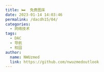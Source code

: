 ```yaml
---
title: 🛏  免费图床
date: 2023-01-14 14:03:46
permalink: /dacdh15/04/
categories: 
  - 网络技术
tags: 
  - DAC
  - 导航
  - 校园
author: 
  name: NWUzmed
  link: https://github.com/nwuzmedoutlook
---
```


<ClientOnly>
  <Card :cardData="cardData0" :cardListSize=4 carTitlColor="#000" carHoverColor="#000" />
</ClientOnly>

<script>
export default {
  data() {
    return {
      cardData0: [
{id: "0", cardSrc: "https://cdnyunjs.com/", cardImgSrc: "https://api.xinac.net/icon/?url=https://cdnyunjs.com/", cardName: "晨风图床", cardContent: "永久免费提供全球CDN加速服务",},
{cardSrc: "https://imgurl.org/", cardImgSrc: "https://api.xinac.net/icon/?url=https://imgurl.org/", cardName: "ImgURL", cardContent: "免费图片外链工具",},
{cardSrc: "https://sm.ms/", cardImgSrc: "https://api.xinac.net/icon/?url=https://sm.ms/", cardName: "SM.MS", cardContent: "Simple Free Image Hosting",},
{cardSrc: "https://imgchr.com/", cardImgSrc: "https://api.xinac.net/icon/?url=https://imgchr.com/", cardName: "路过图床", cardContent: "免费图片上传, 专业图片外链, 免费公共图床",},
{cardSrc: "https://postimages.org/", cardImgSrc: "https://api.xinac.net/icon/?url=https://postimages.org/", cardName: "Postimages", cardContent: "免费图片托管 / 图片上传",},
{cardSrc: "http://www.xiangudu.com/", cardImgSrc: "https://api.xinac.net/icon/?url=http://www.xiangudu.com/", cardName: "鲜咕嘟图床站", cardContent: "提供高速稳定的图片上传和外链服务",},
{cardSrc: "https://upload.ouliu.net/", cardImgSrc: "https://api.xinac.net/icon/?url=https://upload.ouliu.net/", cardName: "免费图片上传空间", cardContent: "偶流社区免费上传空间",},
{cardSrc: "https://img.kuibu.net/", cardImgSrc: "https://api.xinac.net/icon/?url=https://img.kuibu.net/", cardName: "跬步图床", cardContent: "每日上传50张，单张图片不能超过5M",},
{cardSrc: "http://top.cnzzla.com/tuchuang/", cardImgSrc: "https://api.xinac.net/icon/?url=http://top.cnzzla.com/tuchuang/", cardName: "站长啦图床", cardContent: "永久免费图片上传, 专业图片外链, 免费公共图床,十大图床聚合站",},
{cardSrc: "https://i.lixinbk.cn/", cardImgSrc: "https://api.xinac.net/icon/?url=https://i.lixinbk.cn/", cardName: "i图床", cardContent: "一直都在的稳定快速图床",},
      ],
    };
  },
};
</script>

